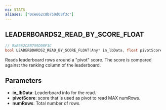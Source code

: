 ```yaml
---
ns: STATS
aliases: ["0xe662c8b759d08f3c"]
---
```

## LEADERBOARDS2_READ_BY_SCORE_FLOAT

```c
// 0xE662C8B759D08F3C
bool LEADERBOARDS2_READ_BY_SCORE_FLOAT(Any* in_lbData, float pivotScore, int numRows);
```

Reads leaderboard rows around a "pivot" score. The score is compared against the ranking column of the leaderboard.


## Parameters
* **in_lbData**: Leaderboard info for the read.
* **pivotScore**: score that is used as pivot to read MAX numRows.
* **numRows**: Total number of rows.
